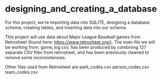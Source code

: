 # designing_and_creating_a_database

For this project, we're importing data into SQLITE, designing a database schema, creating tables, and inserting data into our schema.

This project will use data about Major League Baseball games from Retrosheet (found here: https://www.retrosheet.org/). The main file we will be working from, game_log.csv, has been produced by combining 127 separate CSV files from retrosheet, and has been previously cleaned to remove some inconsistencies.

Other files used from Retrosheet are 
    park_codes.csv
    person_codes.csv
    team_codes.csv
